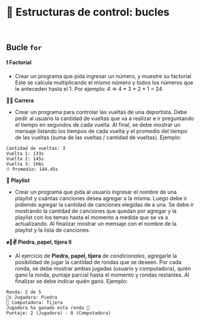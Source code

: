 # 🔄 Estructuras de control: bucles
<br>
 
## Bucle `for`

**❗️ Factorial**
- Crear un programa que pida ingresar un número, y muestre su factorial. Este se calcula multiplicando el mismo número y todos los números que le anteceden hasta el 1. Por ejemplo: 4 ⇒ 4 * 3 * 2 * 1 = 24 

**🏃‍♀️ Carrera**
- Crear un programa para controlar las vueltas de una deportista. Debe pedir al usuario la cantidad de vueltas que va a realizar e ir preguntando el tiempo en segundos de cada vuelta. Al final, se debe mostrar un mensaje listando los tiempos de cada vuelta y el promedio del tiempo de las vueltas (suma de las vueltas / cantidad de vueltas).
Ejemplo:

```
Cantidad de vueltas: 3
Vuelta 1: 133s
Vuelta 2: 145s
Vuelta 3: 166s
⏱ Promedio: 144.45s
```

**📀 Playlist**
- Crear un programa que pida al usuario ingresar el nombre de una playlist y cuántas canciones desea agregar a la misma. Luego debe ir pidiendo agregar la cantidad de canciones elegidas de a una. Se debe ir mostrando la cantidad de canciones que quedan por agregar y la playlist con los temas hasta el momento a medida que se va a actualizando. Al finalizar mostrar un mensaje con el nombre de la playlist y la lista de canciones.

**✊🤚✌️ Piedra, papel, tijera II**
- Al ejercicio de **Piedra, papel, tijera** de *condicionales*, agregarle la posibilidad de jugar la cantidad de rondas que se deseen. Por cada ronda, se debe mostrar ambas jugadas (usuario y computadora), quién gano la ronda, puntaje parcial hasta el momento y rondas restantes. Al finalizar se debe indicar quién ganó. 
Ejemplo:

```
Ronda: 2 de 5
🙍‍♀️ Jugadora: Piedra
👾 Computadora: Tijera
Jugadora ha ganado esta ronda 🎉
Puntaje: 2 (Jugadora) - 0 (Computadora)
```
